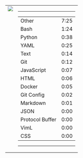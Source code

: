 
<table><tr>
<td valign="top">
  <img src="https://wakatime.com/share/@Aperture/0cd21d5d-ac4f-458d-9c71-d06f479c1297.png" />
</td>

<td valign="top">
  <hr>
  <table>
    <tr><td>Other</td><td>7:25</td></tr><tr><td>Bash</td><td>1:24</td></tr><tr><td>Python</td><td>0:38</td></tr><tr><td>YAML</td><td>0:25</td></tr><tr><td>Text</td><td>0:14</td></tr><tr><td>Git</td><td>0:12</td></tr><tr><td>JavaScript</td><td>0:07</td></tr><tr><td>HTML</td><td>0:06</td></tr><tr><td>Docker</td><td>0:05</td></tr><tr><td>Git Config</td><td>0:02</td></tr><tr><td>Markdown</td><td>0:01</td></tr><tr><td>JSON</td><td>0:00</td></tr><tr><td>Protocol Buffer</td><td>0:00</td></tr><tr><td>VimL</td><td>0:00</td></tr><tr><td>CSS</td><td>0:00</td></tr>
  </table>
  <hr>
</td>
</tr></table>

